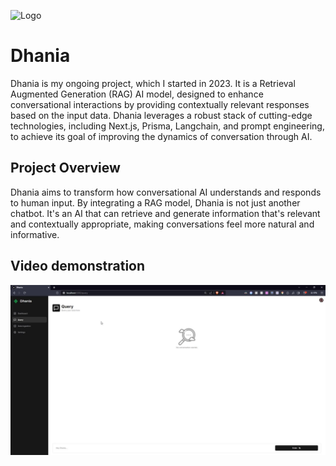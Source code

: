
![Logo](public\landing_images\dhania.png)

# Dhania

Dhania is my ongoing project, which I started in 2023. It is a Retrieval Augmented Generation (RAG) AI model, designed to enhance conversational interactions by providing contextually relevant responses based on the input data. Dhania leverages a robust stack of cutting-edge technologies, including Next.js, Prisma, Langchain, and prompt engineering, to achieve its goal of improving the dynamics of conversation through AI.

## Project Overview

Dhania aims to transform how conversational AI understands and responds to human input. By integrating a RAG model, Dhania is not just another chatbot. It's an AI that can retrieve and generate information that's relevant and contextually appropriate, making conversations feel more natural and informative.

## Video demonstration
[![Watch the Dhania Demonstration Video](public\dhania-ui.jpg)](https://i.imgur.com/c5yC3Wy.mp4)